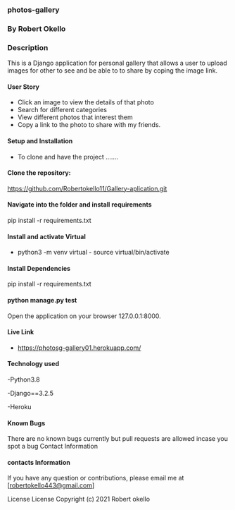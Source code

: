 ### photos-gallery

### By Robert Okello

### Description

This is a Django application for personal gallery that allows a user to upload images for other to see and be able to to share by coping the image link.

#### User Story

- Click an image to view the details of that photo
- Search for different categories
- View different photos that interest them
- Copy a link to the photo to share with my friends.

#### Setup and Installation

* To clone and have the project .......

#### Clone the repository:
 https://github.com/Robertokello11/Gallery-aplication.git

#### Navigate into the folder and install requirements
 pip install -r requirements.txt

#### Install and activate Virtual

- python3 -m venv virtual - source virtual/bin/activate  
  
 #### Install Dependencies

  pip install -r requirements.txt
  
#### python manage.py test
Open the application on your browser 127.0.0.1:8000.

#### Live Link
- https://photosg-gallery01.herokuapp.com/

#### Technology used
-Python3.8

-Django==3.2.5

-Heroku

#### Known Bugs
There are no known bugs currently but pull requests are allowed incase you spot a bug
Contact Information
#### contacts Information
If you have any question or contributions, please email me at [robertokello443@gmail.com]

License
License
Copyright (c) 2021 Robert okello
